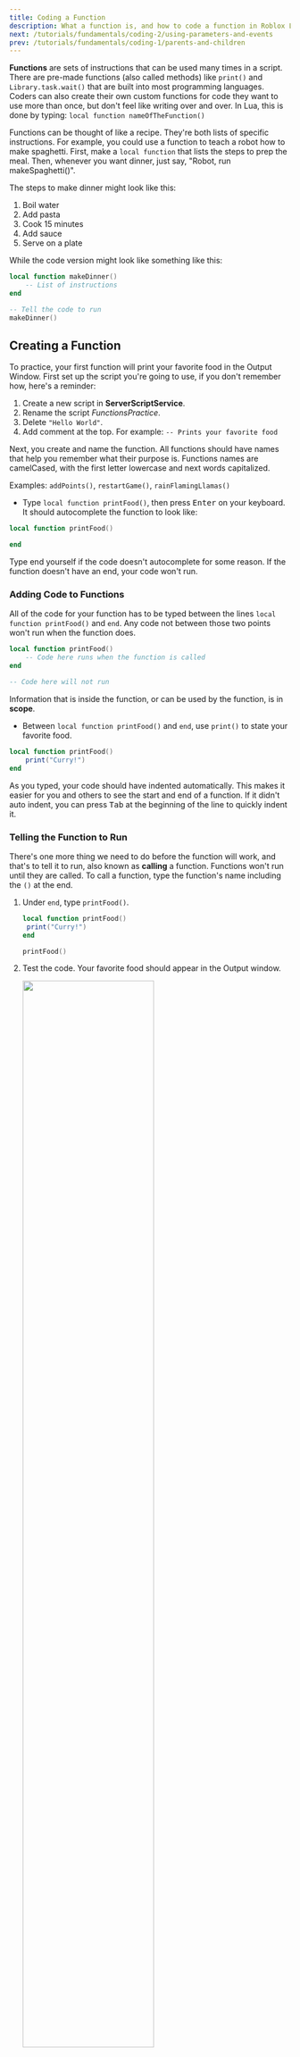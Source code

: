 ```yaml
---
title: Coding a Function
description: What a function is, and how to code a function in Roblox Lua
next: /tutorials/fundamentals/coding-2/using-parameters-and-events
prev: /tutorials/fundamentals/coding-1/parents-and-children
---
```


**Functions** are sets of instructions that can be used many times in a script. There are pre-made functions (also called methods) like `print()` and `Library.task.wait()` that are built into most programming languages. Coders can also create their own custom functions for code they want to use more than once, but don't feel like writing over and over. In Lua, this is done by typing:
`local function nameOfTheFunction()`

Functions can be thought of like a recipe. They're both lists of specific instructions. For example, you could use a function to teach a robot how to make spaghetti. First, make a `local function` that lists the steps to prep the meal. Then, whenever you want dinner, just say, "Robot, run makeSpaghetti()".

The steps to make dinner might look like this:

1. Boil water
2. Add pasta
3. Cook 15 minutes
4. Add sauce
5. Serve on a plate

While the code version might look like something like this:

```lua
local function makeDinner()
	-- List of instructions
end

-- Tell the code to run
makeDinner()
```

## Creating a Function

To practice, your first function will print your favorite food in the Output Window. First set up the script you're going to use, if you don't remember how, here's a reminder:

1. Create a new script in **ServerScriptService**.
2. Rename the script _FunctionsPractice_.
3. Delete `"Hello World"`.
4. Add comment at the top. For example: `-- Prints your favorite food`

Next, you create and name the function. All functions should have names that help you remember what their purpose is. Functions names are camelCased, with the first letter lowercase and next words capitalized.

Examples: `addPoints()`, `restartGame()`, `rainFlamingLlamas()`

- Type `local function printFood()`, then press <kbd>Enter</kbd> on your keyboard. It should autocomplete the function to look like:

```lua
local function printFood()

end
```

<Alert severity="warning">
Type end yourself if the code doesn't autocomplete for some reason. If the function doesn't have an end, your code won't run.
</Alert>

### Adding Code to Functions

All of the code for your function has to be typed between the lines `local function printFood()` and `end`. Any code not between those two points won't run when the function does.

```lua
local function printFood()
	-- Code here runs when the function is called
end

-- Code here will not run
```

Information that is inside the function, or can be used by the function, is in **scope**.

- Between `local function printFood()` and `end`, use `print()` to state your favorite food.

```lua
local function printFood()
	print("Curry!")
end
```

<Alert severity="success">
As you typed, your code should have indented automatically. This makes it easier for you and others to see the start and end of a function. If it didn't auto indent, you can press <kbd>Tab</kbd> at the beginning of the line to quickly indent it.
</Alert>

### Telling the Function to Run

There's one more thing we need to do before the function will work, and that's to tell it to run, also known as **calling** a function. Functions won't run until they are called. To call a function, type the function's name including the `()` at the end.

1. Under `end`, type `printFood()`.

   ```lua
   local function printFood()
   	print("Curry!")
   end

   printFood()
   ```

2. Test the code. Your favorite food should appear in the Output window.

   <img src="../../../assets/education/coding-2/output-function-example.png" width="70%" />

### Troubleshooting Tips

If your code doesn't run, check for errors such as the following:

- Check that `print("Your Food Here")` is between `local function printFood()` and `end`.
- Make that your food is a string, with quotations on `"each side"`.
- Check that the function is called after it's been created. `printFood()` should be below `end`.

